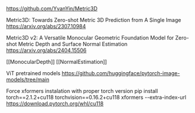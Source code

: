 https://github.com/YvanYin/Metric3D

Metric3D: Towards Zero-shot Metric 3D Prediction from A Single Image
https://arxiv.org/abs/2307.10984

Metric3D v2: A Versatile Monocular Geometric Foundation Model for Zero-shot Metric Depth and Surface Normal Estimation
https://arxiv.org/abs/2404.15506

[[MonocularDepth]] [[NormalEstimation]]

ViT pretrained models
https://github.com/huggingface/pytorch-image-models/tree/main

Force xformers instalation with proper torch version
pip install torch==2.1.2+cu118 torchvision==0.16.2+cu118 xformers --extra-index-url https://download.pytorch.org/whl/cu118
